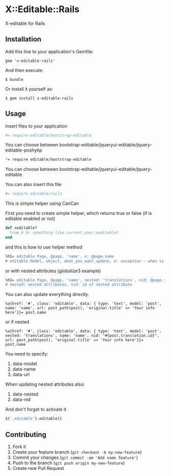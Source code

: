 # X::Editable::Rails

X-editable for Rails

## Installation

Add this line to your application's Gemfile:

    gem 'x-editable-rails'

And then execute:

    $ bundle

Or install it yourself as:

    $ gem install x-editable-rails

## Usage

Insert files to your application

```coffee
#= require editable/bootstrap-editable
```
You can choose between bootstrap-editable/jqueryui-editable/jquery-editable-poshytip

```scss
*= require editable/bootstrap-editable
```
You can choose between bootstrap-editable/jqueryui-editable/jquery-editable


You can also insert this file
```coffee
#= require editable/rails
```

This is simple helper using CanCan

First you need to create simple helper, which returns true or false (if is editable enabled or not)

```ruby
def xeditable?
  true # Or something like current_user.xeditable?
end
```

and this is how to use helper method

```ruby
%h1= editable Page, @page, 'name', e: @page.name
# editable Model, object, what_you_want_update, e: exception - when is xeditable? false or can? :edit, Model is false
```

or with nested attributes (globalize3 example) 
```ruby
%h1= editable Page, @page, 'name', nested: 'translations', nid: @page.translation.id, e: @page.name
# nested: nested attributes, nid: id of nested attribute
```

You can also update everything directly.
```haml
%a{href: '#', class: 'editable', data: { type: 'text', model: 'post', name: 'name', url: post_path(post), 'original-title' => 'Your info here'}}= post.name
```
or if nested
```haml
%a{href: '#', class: 'editable', data: { type: 'text', model: 'post', nested: 'translations', name: 'name', nid: "#{post.translation.id}", url: post_path(post), 'original-title' => 'Your info here'}}= post.name
```

You need to specify:
1. data-model
2. data-name
3. data-url

When updating nested attributes also:
1. data-nested
2. data-nid

And don't forget to activate it
```coffee
$('.editable').editable()
```

## Contributing

1. Fork it
2. Create your feature branch (`git checkout -b my-new-feature`)
3. Commit your changes (`git commit -am 'Add some feature'`)
4. Push to the branch (`git push origin my-new-feature`)
5. Create new Pull Request
